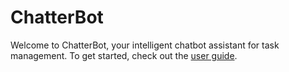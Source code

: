 # ChatterBot 

Welcome to ChatterBot, your intelligent chatbot assistant for task management. To get started, check out the [user guide](https://isawangyx.github.io/ip/).
